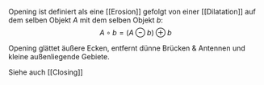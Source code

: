 Opening ist definiert als eine [[Erosion]] gefolgt von einer [[Dilatation]] auf dem selben Objekt $A$ mit dem selben Objekt $b$:
$$A \circ b = (A \ominus b)\oplus b$$

Opening glättet äußere Ecken, entfernt dünne Brücken & Antennen und kleine außenliegende Gebiete.

Siehe auch [[Closing]]